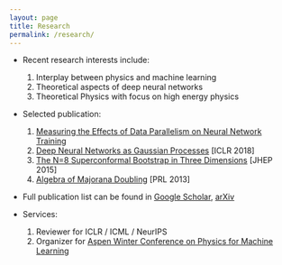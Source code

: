 ```yaml
---
layout: page
title: Research
permalink: /research/
---
```



* Recent research interests include:
  1. Interplay between physics and machine learning
  2. Theoretical aspects of deep neural networks
  3. Theoretical Physics with focus on high energy physics
  
  
* Selected publication:
  1. [Measuring the Effects of Data Parallelism on Neural Network Training](https://arxiv.org/abs/1811.03600)
  2. [Deep Neural Networks as Gaussian Processes](https://arxiv.org/abs/1711.00165) [ICLR 2018]
  3. [The N=8 Superconformal Bootstrap in Three Dimensions](https://arxiv.org/abs/1406.4814) [JHEP 2015]
  4. [Algebra of Majorana Doubling](https://arxiv.org/abs/1307.3245) [PRL 2013]
  
  
* Full publication list can be found in [Google Scholar](https://scholar.google.com/citations?user=d3YhiooAAAAJ&hl=en), [arXiv](https://arxiv.org/a/lee_j_7.html)


* Services:
  1. Reviewer for ICLR / ICML / NeurIPS
  2. Organizer for [Aspen Winter Conference on Physics for Machine Learning](https://sites.google.com/corp/view/phys4ml/)
